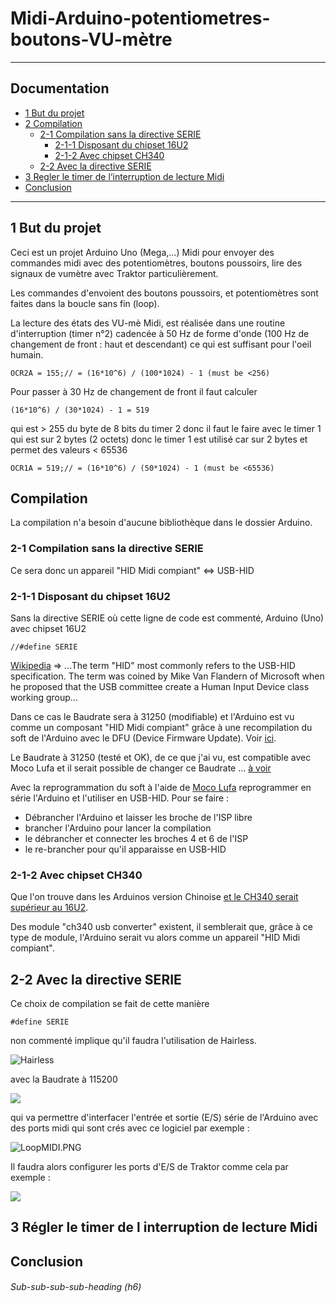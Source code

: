 # Midi-Arduino-potentiometres-boutons-VU-m&egrave;tre

----

## Documentation

* [1 But du projet](#1-But-du-projet)
* [2 Compilation](#Compilation)
  * [2-1 Compilation sans la directive SERIE](#2-1-Compilation-sans-la-directive-SERIE)
    * [2-1-1 Disposant du chipset 16U2](#2-1-1-Disposant-du-chipset-16U2)
    * [2-1-2 Avec chipset CH340](#2-1-2-Avec-chipset-CH340)
  * [2-2 Avec la directive SERIE](#2-2-Avec-la-directive-SERIE)
* [3 Regler le timer de l&#8216;interruption de lecture Midi](#3-R&eacute;gler-le-timer-de-l-interruption-de-lecture-Midi)  
* [Conclusion](#Conclusion)

----

## 1 But du projet

Ceci est un projet Arduino Uno (Mega,...) Midi pour envoyer des commandes midi avec des potentiomètres, boutons poussoirs, lire des signaux de vumètre avec Traktor particulièrement.

Les commandes d'envoient des boutons poussoirs, et potentiomètres sont faites dans la boucle sans fin (loop).

La lecture des états des VU-m&egrave; Midi, est réalisée dans une routine d'interruption (timer n°2) cadencée à 50 Hz de forme d'onde (100 Hz de changement de front : haut et descendant) ce qui est suffisant pour l'oeil humain.
```
OCR2A = 155;// = (16*10^6) / (100*1024) - 1 (must be <256)
```

Pour passer à 30 Hz de changement de front il faut calculer 
```
(16*10^6) / (30*1024) - 1 = 519
```
qui est > 255 du byte de 8 bits du timer 2 donc il faut le faire avec le timer 1 qui est sur 2 bytes (2 octets) donc le timer 1 est utilisé car sur 2 bytes et permet des valeurs < 65536
```
OCR1A = 519;// = (16*10^6) / (50*1024) - 1 (must be <65536)
```
## Compilation

La compilation n'a besoin d'aucune bibliothèque dans le dossier Arduino.

### 2-1 Compilation sans la directive SERIE

Ce sera donc un appareil "HID Midi compiant" <=>  USB-HID

### 2-1-1 Disposant du chipset 16U2
Sans la directive SERIE où cette ligne de code est commenté, Arduino (Uno) avec chipset 16U2 
```
//#define SERIE
```
[Wikipedia](https://en.wikipedia.org/wiki/Human_interface_device) => ...The term "HID" most commonly refers to the USB-HID specification. The term was coined by Mike Van Flandern of Microsoft when he proposed that the USB committee create a Human Input Device class working group...

Dans ce cas le Baudrate sera à 31250 (modifiable) et l'Arduino est vu comme un composant "HID Midi compiant" grâce à une recompilation du soft de l'Arduino avec le DFU (Device Firmware Update). Voir [ici](https://www.arduino.cc/en/Hacking/DFUProgramming8U2).

Le Baudrate à 31250 (testé et OK), de ce que j'ai vu, est compatible avec Moco Lufa et il serait possible de changer ce Baudrate ... [à voir](https://forum.arduino.cc/index.php?topic=515491.0)

Avec la reprogrammation du soft à l'aide de [Moco Lufa](https://github.com/kuwatay/mocolufa) reprogrammer en série l'Arduino et l'utiliser en USB-HID. Pour se faire :
- Débrancher l'Arduino et laisser les broche de l'ISP libre
- brancher l'Arduino pour lancer la compilation
- le débrancher et connecter les broches 4 et 6 de l'ISP
- le re-brancher pour qu'il apparaisse en USB-HID

### 2-1-2 Avec chipset CH340

Que l'on trouve dans les Arduinos version Chinoise [et le CH340 serait supérieur au 16U2](https://makersportal.com/blog/2019/3/12/testing-the-arduino-ch340-board).

Des module "ch340 usb converter" existent, il semblerait que, grâce à ce type de module, l'Arduino serait vu alors comme un appareil "HID Midi compiant".


## 2-2 Avec la directive SERIE
Ce choix de compilation se fait de cette manière 
```
#define SERIE
```
non commenté implique qu'il faudra l'utilisation de Hairless.

![Hairless](https://github.com/fredOnGitHub/Midi-Arduino-potentiometres-boutons-vumetre/blob/main/Hairless.PNG)

avec la Baudrate à 115200 

![](https://github.com/fredOnGitHub/Midi-Arduino-potentiometres-boutons-vumetre/blob/main/Hairless_Settings.PNG)

qui va permettre d'interfacer l'entrée et sortie (E/S) série de l'Arduino avec des ports midi qui sont crés avec ce logiciel par exemple :

![LoopMIDI.PNG](https://github.com/fredOnGitHub/Midi-Arduino-potentiometres-boutons-vumetre/blob/main/LoopMIDI.PNG)

Il faudra alors configurer les ports d'E/S de Traktor comme cela par exemple :

![](https://github.com/fredOnGitHub/Midi-Arduino-potentiometres-boutons-vumetre/blob/main/Traktor.PNG)

## 3 R&eacute;gler le timer de l interruption de lecture Midi



## Conclusion
###### Sub-sub-sub-sub-heading (h6) #

